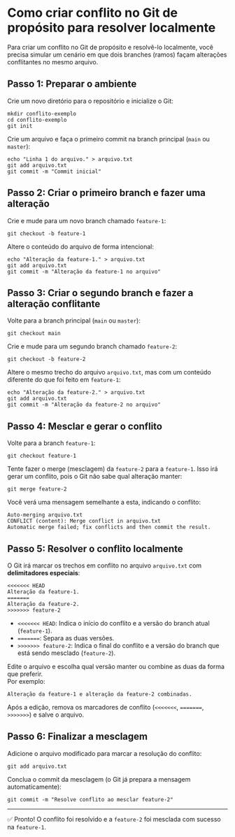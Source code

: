 # Como criar conflito no Git de propósito para resolver localmente

Para criar um conflito no Git de propósito e resolvê-lo localmente, você precisa simular um cenário em que dois branches (ramos) façam alterações conflitantes no mesmo arquivo.

## Passo 1: Preparar o ambiente

Crie um novo diretório para o repositório e inicialize o Git:

    mkdir conflito-exemplo
    cd conflito-exemplo
    git init

Crie um arquivo e faça o primeiro commit na branch principal (`main` ou `master`):

    echo "Linha 1 do arquivo." > arquivo.txt
    git add arquivo.txt
    git commit -m "Commit inicial"

## Passo 2: Criar o primeiro branch e fazer uma alteração

Crie e mude para um novo branch chamado `feature-1`:

    git checkout -b feature-1

Altere o conteúdo do arquivo de forma intencional:

    echo "Alteração da feature-1." > arquivo.txt
    git add arquivo.txt
    git commit -m "Alteração da feature-1 no arquivo"

## Passo 3: Criar o segundo branch e fazer a alteração conflitante

Volte para a branch principal (`main` ou `master`):

    git checkout main

Crie e mude para um segundo branch chamado `feature-2`:

    git checkout -b feature-2

Altere o mesmo trecho do arquivo `arquivo.txt`, mas com um conteúdo diferente do que foi feito em `feature-1`:

    echo "Alteração da feature-2." > arquivo.txt
    git add arquivo.txt
    git commit -m "Alteração da feature-2 no arquivo"

## Passo 4: Mesclar e gerar o conflito

Volte para a branch `feature-1`:

    git checkout feature-1

Tente fazer o merge (mesclagem) da `feature-2` para a `feature-1`. Isso irá gerar um conflito, pois o Git não sabe qual alteração manter:

    git merge feature-2

Você verá uma mensagem semelhante a esta, indicando o conflito:

    Auto-merging arquivo.txt
    CONFLICT (content): Merge conflict in arquivo.txt
    Automatic merge failed; fix conflicts and then commit the result.

## Passo 5: Resolver o conflito localmente

O Git irá marcar os trechos em conflito no arquivo `arquivo.txt` com **delimitadores especiais**:

    <<<<<<< HEAD
    Alteração da feature-1.
    =======
    Alteração da feature-2.
    >>>>>>> feature-2

- `<<<<<<< HEAD`: Indica o início do conflito e a versão do branch atual (`feature-1`).
- `=======`: Separa as duas versões.
- `>>>>>>> feature-2`: Indica o final do conflito e a versão do branch que está sendo mesclado (`feature-2`).

Edite o arquivo e escolha qual versão manter ou combine as duas da forma que preferir.  
Por exemplo:

    Alteração da feature-1 e alteração da feature-2 combinadas.

Após a edição, remova os marcadores de conflito (`<<<<<<<`, `=======`, `>>>>>>>`) e salve o arquivo.

## Passo 6: Finalizar a mesclagem

Adicione o arquivo modificado para marcar a resolução do conflito:

    git add arquivo.txt

Conclua o commit da mesclagem (o Git já prepara a mensagem automaticamente):

    git commit -m "Resolve conflito ao mesclar feature-2"

---

✅ Pronto! O conflito foi resolvido e a `feature-2` foi mesclada com sucesso na `feature-1`.
